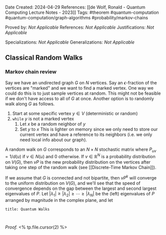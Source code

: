 Date Created: 2024-04-29
References: [[de Wolf, Ronald - Quantum Computing Lecture Notes - 2023]]
Tags: #theorem #quantum-computation #quantum-computation/graph-algorithms #probability/markov-chains 

Proved by: <i>Not Applicable</i>
References: <i>Not Applicable</i>
Justifications: <i>Not Applicable</i>

Specializations: <i>Not Applicable</i>
Generalizations: <i>Not Applicable</i>


## Classical Random Walks

### Markov chain review

Say we have an undirected graph $G$ on $N$ vertices. Say an $\epsilon$-fraction of the vertices are "marked" and we want to find a marked vertex. One way we could do this is to just sample vertices at random. This might not be feasible if we don't have access to all of $G$ at once. Another option is to randomly walk along $G$ as follows.
1. Start at some specific vertex $y\in V$ (deterministic or random)
2. `while` $y$ is not a marked vertex
	1. Let $x$ be a random neighbor of  $y$
	2. Set $y$ to $x$
This is lighter on memory since we only need to store our current vertex and have a reference to its neighbors (i.e. we only need local info about our graph).

A random walk on $G$ corresponds to an $N\times N$ stochastic matrix where $P_{uv} = 1/d(u)$ if $v\in N(u)$ and 0 otherwise. If $v\in \mathbb{R}^N$ is a probability distribution on $V(G)$, then $vP$ is the new probability distribution on the vertices after taking one step of the random walk (see [[Discrete-Time Markov Chain]]).

If we assume that $G$ is connected and not bipartite, then $vP^k$ will converge to the uniform distribution on $V(G)$, and we'll see that the speed of convergence depends on the gap between the largest and second largest eigenvalues of $P$. Let $|\lambda_1| \geq |\lambda_2| \geq \cdots \geq |\lambda_N|$ be the (left) eigenvalues of $P$ arranged by magnitude in the complex plane, and let 





```ad-theorem
title: Quantum Walks



```

<i>Proof.</i> <% tp.file.cursor(2) %>